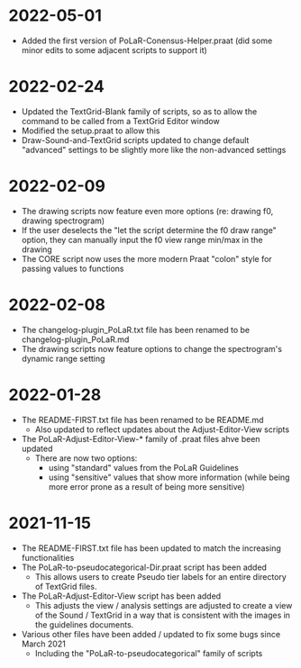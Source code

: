 # 2022-05-01
* Added the first version of PoLaR-Conensus-Helper.praat (did some minor edits to some adjacent scripts to support it)

# 2022-02-24
* Updated the TextGrid-Blank family of scripts, so as to allow the command to be called from a TextGrid Editor window
* Modified the setup.praat to allow this
* Draw-Sound-and-TextGrid scripts updated to change default "advanced" settings to be slightly more like the non-advanced settings

# 2022-02-09
* The drawing scripts now feature even more options (re: drawing f0, drawing spectrogram)
* If the user deselects the "let the script determine the f0 draw range" option, they can manually input the f0 view range min/max in the drawing
* The CORE script now uses the more modern Praat "colon" style for passing values to functions


# 2022-02-08
* The changelog-plugin_PoLaR.txt file has been renamed to be changelog-plugin_PoLaR.md
* The drawing scripts now feature options to change the spectrogram's dynamic range setting


# 2022-01-28
* The README-FIRST.txt file has been renamed to be README.md
	- Also updated to reflect updates about the Adjust-Editor-View scripts
* The PoLaR-Adjust-Editor-View-* family of .praat files ahve been updated
	- There are now two options:
		* using "standard" values from the PoLaR Guidelines
		* using "sensitive" values that show more information (while being more error prone as a result of being more sensitive)


# 2021-11-15
* The README-FIRST.txt file has been updated to match the increasing functionalities
* The PoLaR-to-pseudocategorical-Dir.praat script has been added
	- This allows users to create Pseudo tier labels for an entire directory of TextGrid files.
* The PoLaR-Adjust-Editor-View script has been added
	- This adjusts the view / analysis settings are adjusted to create a view of the Sound / TextGrid in a way that is consistent with the images in the guidelines documents.
* Various other files have been added / updated to fix some bugs since March 2021
	- Including the "PoLaR-to-pseudocategorical" family of scripts
